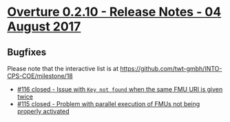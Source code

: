 
# [Overture 0.2.10 - Release Notes - 04 August 2017](https://github.com/twt-gmbh/INTO-CPS-COE/milestone/18)

## Bugfixes

Please note that the interactive list is at <https://github.com/twt-gmbh/INTO-CPS-COE/milestone/18>
* [#116 closed - Issue with `Key not found` when the same FMU URI is given twice](https://github.com/twt-gmbh/INTO-CPS-COE/issues/116)
* [#115 closed - Problem with parallel execution of FMUs not being properly activated ](https://github.com/twt-gmbh/INTO-CPS-COE/issues/115)

